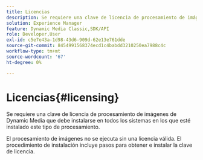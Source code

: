 ```yaml
---
title: Licencias
description: Se requiere una clave de licencia de procesamiento de imágenes de Dynamic Media que debe instalarse en todos los sistemas en los que esté instalado este tipo de procesamiento.
solution: Experience Manager
feature: Dynamic Media Classic,SDK/API
role: Developer,User
exl-id: c5e7e43a-1d98-43d6-909d-62e13e761dde
source-git-commit: 8454991568374ecd1c4babdd3210250ea7988c4c
workflow-type: tm+mt
source-wordcount: '67'
ht-degree: 0%

---
```


# Licencias{#licensing}

Se requiere una clave de licencia de procesamiento de imágenes de Dynamic Media que debe instalarse en todos los sistemas en los que esté instalado este tipo de procesamiento.

El procesamiento de imágenes no se ejecuta sin una licencia válida. El procedimiento de instalación incluye pasos para obtener e instalar la clave de licencia.
